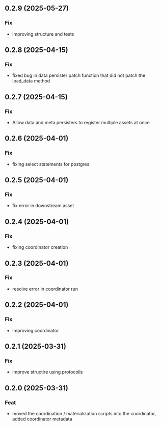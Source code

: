 ## 0.2.9 (2025-05-27)

### Fix

- improving structure and tests

## 0.2.8 (2025-04-15)

### Fix

- fixed bug in data persister patch function that did not patch the load_data method

## 0.2.7 (2025-04-15)

### Fix

- Allow data and meta persisters to register multiple assets at once

## 0.2.6 (2025-04-01)

### Fix

- fixing select statements for postgres

## 0.2.5 (2025-04-01)

### Fix

- fix error in downstream asset

## 0.2.4 (2025-04-01)

### Fix

- fixing coordinator creation

## 0.2.3 (2025-04-01)

### Fix

- resolve error in coordinator run

## 0.2.2 (2025-04-01)

### Fix

- improving coordinator

## 0.2.1 (2025-03-31)

### Fix

- improve structire using protocolls

## 0.2.0 (2025-03-31)

### Feat

- moved the coordination / materialization scripts into the coordinator, added coordinator metadata
